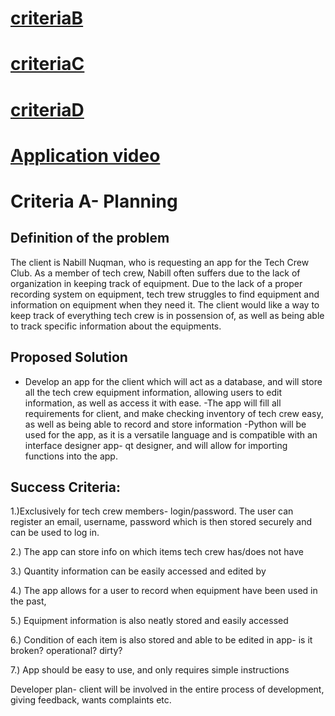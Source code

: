 # [criteriaB](https://github.com/Shin1203/Unit3--comsci-shin/blob/master/CriteriaB.md)
# [criteriaC](https://github.com/Shin1203/Unit3--comsci-shin/blob/master/CriteriaC.md)
# [criteriaD](https://github.com/Shin1203/Unit3--comsci-shin/blob/master/CriteriaD.md)
# [Application video](https://github.com/Shin1203/Unit3--comsci-shin/blob/master/zoom_0.mp4)
# Criteria A- Planning

## Definition of the problem
The client is Nabill Nuqman, who is requesting an app for the Tech Crew Club.
As a member of tech crew, Nabill often suffers due to the lack of organization in keeping track of equipment. Due to the lack of a proper recording system on equipment, tech trew struggles to find equipment and information on equipment when they need it. The client would like a way to keep track of everything tech crew is in possension of, as well as being able to track specific information about the equipments.
## Proposed Solution
- Develop an app for the client which will act as a database, and will store all the tech crew equipment information, allowing users to edit information, as well as access it with ease.
-The app will fill all requirements for client, and make checking inventory of tech crew easy, as well as being able to record and store information
-Python will be used for the app, as it is a versatile language and is compatible with an interface designer app- qt designer, and will allow for importing functions into the app.
## Success Criteria:
1.)Exclusively for tech crew members- login/password. The user can register an email, username, password which is then stored securely and can be used to log in.

2.) The app can store info on which items tech crew has/does not have

3.) Quantity information can be easily accessed and edited by 

4.) The app allows for a user to record when equipment have been used in the past,

5.) Equipment information is also neatly stored and easily accessed

6.) Condition of each item is also stored and able to be edited in app- is it broken? operational? dirty?

7.) App should be easy to use, and only requires simple instructions

Developer plan- client will be involved in the entire process of development, giving feedback, wants complaints etc. 


